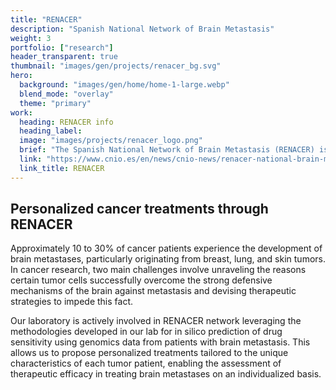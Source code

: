 ```yaml
---
title: "RENACER"
description: "Spanish National Network of Brain Metastasis"
weight: 3
portfolio: ["research"]
header_transparent: true
thumbnail: "images/gen/projects/renacer_bg.svg"
hero:
  background: "images/gen/home/home-1-large.webp"
  blend_mode: "overlay"
  theme: "primary"
work:
  heading: RENACER info
  heading_label:
  image: "images/projects/renacer_logo.png"
  brief: "The Spanish National Network of Brain Metastasis (RENACER) is a collaborative effort encompassing nearly 20 research institutions and health care institutions. The joint work of all of them has the objective of identifying, gathering, biobanking, and validating new candidates, drugs, and biomarkers for human brain metastasis."
  link: "https://www.cnio.es/en/news/cnio-news/renacer-national-brain-metastasis-network/"
  link_title: RENACER
---
```


## Personalized cancer treatments through RENACER

Approximately 10 to 30% of cancer patients experience the development of brain metastases, particularly originating from breast, lung, and skin tumors. In cancer research, two main challenges involve unraveling the reasons certain tumor cells successfully overcome the strong defensive mechanisms of the brain against metastasis and devising therapeutic strategies to impede this fact.

Our laboratory is actively involved in RENACER network leveraging the methodologies developed in our lab for in silico prediction of drug sensitivity using genomics data from patients with brain metastasis. This allows us to propose personalized treatments tailored to the unique characteristics of each tumor patient, enabling the assessment of therapeutic efficacy in treating brain metastases on an individualized basis.
